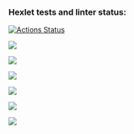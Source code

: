 ### Hexlet tests and linter status:
[![Actions Status](https://github.com/golodnoy/frontend-project-44/workflows/hexlet-check/badge.svg)](https://github.com/golodnoy/frontend-project-44/actions)

<a href="https://codeclimate.com/github/golodnoy/frontend-project-44/maintainability"><img src="https://api.codeclimate.com/v1/badges/ff0571975304c2478de7/maintainability" /></a>

<a href="https://asciinema.org/a/c3ktEl6swr7XPm82Trr9vQ0zj" target="_blank"><img src="https://asciinema.org/a/c3ktEl6swr7XPm82Trr9vQ0zj.svg" /></a>

<a href="https://asciinema.org/a/bUL3WUS7g1rd6LeYFfC2ugy4T" target="_blank"><img src="https://asciinema.org/a/bUL3WUS7g1rd6LeYFfC2ugy4T.svg" /></a>

<a href="https://asciinema.org/a/zqVnVa8qUQ1OqKrYI7O5djyVr" target="_blank"><img src="https://asciinema.org/a/zqVnVa8qUQ1OqKrYI7O5djyVr.svg" /></a>

<a href="https://asciinema.org/a/hJclQRuBln8sfC1AwiWC9Ki38" target="_blank"><img src="https://asciinema.org/a/hJclQRuBln8sfC1AwiWC9Ki38.svg" /></a>

<a href="https://asciinema.org/a/PJlCWABehOGbCR4cDPkQt4p6l" target="_blank"><img src="https://asciinema.org/a/PJlCWABehOGbCR4cDPkQt4p6l.svg" /></a>